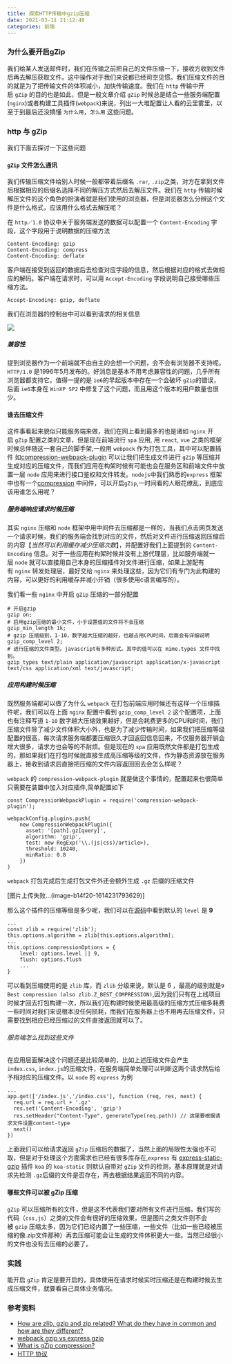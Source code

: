 ```yaml
---
title: 探索HTTP传输中gzip压缩
date: 2021-03-11 21:12:40
categories: 前端
---
```


### 为什么要开启gZip

我们给某人发送邮件时，我们在传输之前把自己的文件压缩一下，接收方收到文件后再去解压获取文件。这中操作对于我们来说都已经司空见惯。我们压缩文件的目的就是为了把传输文件的体积减小，加快传输速度。我们在 `http` 传输中开启 `gZip` 的目的也是如此，但是一般文章介绍 `gZip` 时候总是结合一些服务端配置(`nginx`)或者构建工具插件(`webpack`)来说，列出一大堆配置让人看的云里雾里，以至于到最后还没搞懂 `为什么用`，`怎么用` 这些问题。

### http 与 gZip

我们下面去探讨一下这些问题

#### `gZip` 文件怎么通讯

我们传输压缩文件给别人时候一般都带着后缀名 `.rar`, `.zip`之类，对方在拿到文件后根据相应的后缀名选择不同的解压方式然后去解压文件。我们在 `http` 传输时候解压文件的这个角色的扮演者就是我们使用的浏览器，但是浏览器怎么分辨这个文件是什么格式，应该用什么格式去解压呢？

在 `http／1.0` 协议中关于服务端发送的数据可以配置一个 `Content-Encoding` 字段，这个字段用于说明数据的压缩方法

```
Content-Encoding: gzip
Content-Encoding: compress
Content-Encoding: deflate
```

客户端在接受到返回的数据后去检查对应字段的信息，然后根据对应的格式去做相应的解码。客户端在请求时，可以用 `Accept-Encoding` 字段说明自己接受哪些压缩方法。

```
Accept-Encoding: gzip, deflate
```

我们在浏览器的控制台中可以看到请求的相关信息

![](https://upload-images.jianshu.io/upload_images/10024246-e5ec64cbfb3c270e.png?imageMogr2/auto-orient/strip%7CimageView2/2/w/1240)



##### 兼容性

提到浏览器作为一个前端就不由自主的会想一个问题，会不会有浏览器不支持呢。`HTTP/1.0` 是1996年5月发布的。好消息是基本不用考虑兼容性的问题，几乎所有浏览器都支持它。值得一提的是 `ie6`的早起版本中存在一个会破坏 `gZip`的错误，后面 `ie6`本身在 `WinXP SP2` 中修复了这个问题，而且用这个版本的用户数量也很少。

#### 谁去压缩文件

这件事看起来貌似只能服务端来做，我们在网上看到最多的也是诸如 `nginx` 开启 `gZip` 配置之类的文章，但是现在前端流行 `spa` 应用, 用 `react`, `vue` 之类的框架时候总伴随这一套自己的脚手架,一般用 `webpack` 作为打包工具，其中可以配置插件 如[compression-webpack-plugin](https://github.com/webpack-contrib/compression-webpack-plugin) 可以让我们把生成文件进行 `gZip` 等压缩并生成对应的压缩文件，而我们应用在构架时候有可能也会在服务区和前端文件中放置一层 `node` 应用来进行接口鉴权和文件转发。`nodejs`中我们熟悉的`express` 框架中也有一个[compression](https://github.com/expressjs/compression) 中间件，可以开启`gZip`,一时间看的人眼花缭乱，到底应该用谁怎么用呢？

##### 服务端响应请求时候压缩

其实 `nginx` 压缩和 `node` 框架中用中间件去压缩都是一样的，当我们点击网页发送一个请求时候，我们的服务端会找到对应的文件，然后对文件进行压缩返回压缩后的内容【*当然可以利用缓存减少压缩次数*】，并配置好我们上面提到的 `Content-Encoding` 信息。对于一些应用在构架时候并没有上游代理层，比如服务端就一层 `node` 就可以直接用自己本身的压缩插件对文件进行压缩，如果上游配有有 `nginx` 转发处理层，最好交给 `nginx` 来处理这些，因为它们有专门为此构建的内容，可以更好的利用缓存并减小开销（很多使用c语言编写的）。

我们看一些 `nginx` 中开启 `gZip` 压缩的一部分配置

```
# 开启gzip
gzip on;
# 启用gzip压缩的最小文件，小于设置值的文件将不会压缩
gzip_min_length 1k;
# gzip 压缩级别，1-10，数字越大压缩的越好，也越占用CPU时间，后面会有详细说明
gzip_comp_level 2;
# 进行压缩的文件类型。javascript有多种形式。其中的值可以在 mime.types 文件中找到。
gzip_types text/plain application/javascript application/x-javascript text/css application/xml text/javascript;

```

##### 应用构建时候压缩

既然服务端都可以做了为什么 `webpack` 在打包前端应用时候还有这样一个压缩插件呢，我们可以在上面 `nginx` 配置中看到 `gzip_comp_level 2` 这个配置项，上面也有注释写道 `1-10` 数字越大压缩效果越好，但是会耗费更多的CPU和时间，我们压缩文件除了减少文件体积大小外，也是为了减少传输时间，如果我们把压缩等级配置的很高，每次请求服务端都要压缩很久才回返回信息回来，不仅服务器开销会增大很多，请求方也会等的不耐烦。但是现在的 `spa` 应用既然文件都是打包生成的，那如果我们在打包时候就直接生成高压缩等级的文件，作为静态资源放在服务器上，接收到请求后直接把压缩的文件内容返回回去会怎么样呢？

`webpack` 的 `compression-webpack-plugin` 就是做这个事情的，配置起来也很简单只需要在装置中加入对应插件,简单配置如下

```
const CompressionWebpackPlugin = require('compression-webpack-plugin');

webpackConfig.plugins.push(
    new CompressionWebpackPlugin({
      asset: '[path].gz[query]',
      algorithm: 'gzip',
      test: new RegExp('\\.(js|css)/article>),
      threshold: 10240,
      minRatio: 0.8
    })
)
```

`webpack` 打包完成后生成打包文件外还会额外生成 `.gz` 后缀的压缩文件

[图片上传失败...(image-b14f20-1614231793629)] 

那么这个插件的压缩等级是多少呢，我们可以在[源码](https://github.com/webpack-contrib/compression-webpack-plugin/blob/master/src/index.js)中看到默认的 `level` 是 **9**

```
...
const zlib = require('zlib');
this.options.algorithm = zlib[this.options.algorithm];
...
this.options.compressionOptions = {
    level: options.level || 9,
    flush: options.flush
    ...
}
```

可以看到压缩使用的是 `zlib` 库，而 `zlib` 分级来说，默认是 6 ，最高的级别就是`9 Best compression (also zlib.Z_BEST_COMPRESSION)`,因为我们只有在上线项目时候才回去打包构建一次，所以我们在构建时候使用最高级的压缩方式压缩多耗费一些时间对我们来说根本没任何损耗，而我们在服务器上也不用再去压缩文件，只需要找到相应已经压缩过的文件直接返回就可以了。

###### 服务端怎么找到这些文件

在应用层面解决这个问题还是比较简单的，比如上述压缩文件会产生`index.css`, `index.js`的压缩文件，在服务端简单处理可以判断这两个请求然后给予相对应的压缩文件。以 `node` 的 `express` 为例

```
...
app.get(['/index.js','/index.css'], function (req, res, next) {
  req.url = req.url + '.gz'
  res.set('Content-Encoding', 'gzip')
  res.setHeader("Content-Type", generateType(req.path)) // 这里要根据请求文件设置content-type
  next()
})
```

上面我们可以给请求返回 `gZip` 压缩后的数据了，当然上面的局限性太强也不可取，但是对于处理这个方面需求也已经有很多库存在,`express` 有 [express-static-gzip](https://github.com/tkoenig89/express-static-gzip) 插件 `koa` 的 `koa-static` 则默认自带对 `gZip` 文件的检测，基本原理就是对请求先检测 `.gz`后缀的文件是否存在，再去根据结果返回不同的内容。

#### 哪些文件可以被 gZip 压缩

`gZip` 可以压缩所有的文件，但是这不代表我们要对所有文件进行压缩，我们写的代码（`css,js`）之类的文件会有很好的压缩效果，但是图片之类文件则不会被 `gzip` 压缩太多，因为它们已经内置了一些压缩，一些文件（比如一些已经被压缩的像.zip文件那种）再去压缩可能会让生成的文件体积更大一些。当然已经很小的文件也没有去压缩的必要了。

### 实践

能开启 `gZip` 肯定是要开启的，具体使用在请求时候实时压缩还是在构建时候去生成压缩文件，就要看自己具体业务情况。

### 参考资料

*   [How are zlib, gzip and zip related? What do they have in common and how are they different?](https://stackoverflow.com/questions/20762094/how-are-zlib-gzip-and-zip-related-what-do-they-have-in-common-and-how-are-they/20765054#20765054)
*   [webpack gzip vs express gzip](https://stackoverflow.com/questions/38587698/webpack-gzip-vs-express-gzip?s=1%7C140.9128)
*   [What is gZip compression?](https://stackoverflow.com/questions/16691506/what-is-gzip-compression)
*   [HTTP 协议](http://www.ruanyifeng.com/blog/2016/08/http.html)

